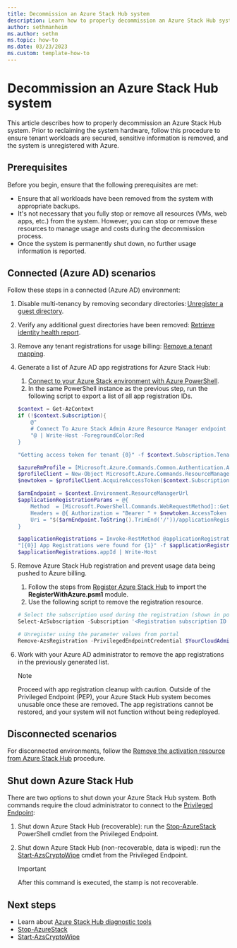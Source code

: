 ```yaml
---
title: Decommission an Azure Stack Hub system
description: Learn how to properly decommission an Azure Stack Hub system. 
author: sethmanheim
ms.author: sethm
ms.topic: how-to
ms.date: 03/23/2023
ms.custom: template-how-to
---
```


# Decommission an Azure Stack Hub system

This article describes how to properly decommission an Azure Stack Hub system. Prior to reclaiming the system hardware, follow this procedure to ensure tenant workloads are secured, sensitive information is removed, and the system is unregistered with Azure.

## Prerequisites

Before you begin, ensure that the following prerequisites are met:

- Ensure that all workloads have been removed from the system with appropriate backups.
- It's not necessary that you fully stop or remove all resources (VMs, web apps, etc.) from the system. However, you can stop or remove these resources to manage usage and costs during the decommission process.
- Once the system is permanently shut down, no further usage information is reported.

## Connected (Azure AD) scenarios

Follow these steps in a connected (Azure AD) environment:

1. Disable multi-tenancy by removing secondary directories: [Unregister a guest directory](enable-multitenancy.md#unregister-a-guest-directory).
1. Verify any additional guest directories have been removed: [Retrieve identity health report](enable-multitenancy.md#retrieve-azure-stack-hub-identity-health-report).
1. Remove any tenant registrations for usage billing: [Remove a tenant mapping](azure-stack-csp-ref-operations.md#remove-a-tenant-mapping).
1. Generate a list of Azure AD app registrations for Azure Stack Hub:
   1. [Connect to your Azure Stack environment with Azure PowerShell](azure-stack-powershell-configure-admin.md#connect-with-azure-ad).
   1. In the same PowerShell instance as the previous step, run the following script to export a list of all app registration IDs.

   ```powershell
   $context = Get-AzContext
   if (!$context.Subscription){
       @"
       # Connect To Azure Stack Admin Azure Resource Manager endpoint first https://learn.microsoft.com/azure-stack/operator/azure-stack-powershell-configure-admin#connect-with-azure-ad
       "@ | Write-Host -ForegroundColor:Red
   }

   "Getting access token for tenant {0}" -f $context.Subscription.TenantID | Write-Host -ForegroundColor Green

   $azureRmProfile = [Microsoft.Azure.Commands.Common.Authentication.Abstractions.AzureRmProfileProvider]::Instance.Profile
   $profileClient = New-Object Microsoft.Azure.Commands.ResourceManager.Common.RMProfileClient($azureRmProfile)
   $newtoken = $profileClient.AcquireAccessToken($context.Subscription.TenantID)

   $armEndpoint = $context.Environment.ResourceManagerUrl
   $applicationRegistrationParams = @{
       Method  = [Microsoft.PowerShell.Commands.WebRequestMethod]::Get
       Headers = @{ Authorization = "Bearer " + $newtoken.AccessToken }
       Uri = "$($armEndpoint.ToString().TrimEnd('/'))/applicationRegistrations?api-version=2014-04-01-preview"
   }

   $applicationRegistrations = Invoke-RestMethod @applicationRegistrationParams | Select-Object -ExpandProperty value
   "[{0}] App Registrations were found for {1}" -f $applicationRegistrations.appId.Count, $context.Environment.Name | Write-Host -ForegroundColor Green
   $applicationRegistrations.appId | Write-Host
   ```

1. Remove Azure Stack Hub registration and prevent usage data being pushed to Azure billing.

   1. Follow the steps from [Register Azure Stack Hub](azure-stack-registration.md?pivots=state-connected#renew-or-change-registration) to import the **RegisterWithAzure.psm1** module.
   1. Use the following script to remove the registration resource.

   ```powershell
   # Select the subscription used during the registration (shown in portal) 
   Select-AzSubscription -Subscription '<Registration subscription ID from portal>' 
   
   # Unregister using the parameter values from portal 
   Remove-AzsRegistration -PrivilegedEndpointCredential $YourCloudAdminCredential -PrivilegedEndpoint $YourPrivilegedEndpoint -RegistrationName '<Registration name from portal>' -ResourceGroupName '<Registration resource group from portal>'
   ```

1. Work with your Azure AD administrator to remove the app registrations in the previously generated list.

   > [!NOTE]
   > Proceed with app registration cleanup with caution. Outside of the Privileged Endpoint (PEP), your Azure Stack Hub system becomes unusable once these are removed. The app registrations cannot be restored, and your system will not function without being redeployed.

## Disconnected scenarios

For disconnected environments, follow the [Remove the activation resource from Azure Stack Hub](/azure-stack/operator/azure-stack-registration?pivots=state-disconnected&tabs=az1%2Caz2%2Caz3%2Caz4#remove-the-activation-resource-from-azure-stack-hub) procedure.

## Shut down Azure Stack Hub

There are two options to shut down your Azure Stack Hub system. Both commands require the cloud administrator to connect to the [Privileged Endpoint](azure-stack-privileged-endpoint.md):

1. Shut down Azure Stack Hub (recoverable): run the [Stop-AzureStack](../reference/pep/Stop-AzureStack.md) PowerShell cmdlet from the Privileged Endpoint.
1. Shut down Azure Stack Hub (non-recoverable, data is wiped): run the [Start-AzsCryptoWipe](../reference/pep/start-azscryptowipe.md) cmdlet from the Privileged Endpoint.

   > [!IMPORTANT]
   > After this command is executed, the stamp is not recoverable.

## Next steps

- Learn about [Azure Stack Hub diagnostic tools](diagnostic-log-collection.md)
- [Stop-AzureStack](../reference/pep/Stop-AzureStack.md)
- [Start-AzsCryptoWipe](../reference/pep/start-azscryptowipe.md)
